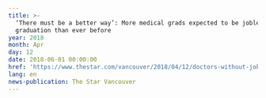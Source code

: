 ```yaml
---
title: >-
  ‘There must be a better way’: More medical grads expected to be jobless after
  graduation than ever before
year: 2018
month: Apr
day: 12
date: 2018-06-01 00:00:00
href: 'https://www.thestar.com/vancouver/2018/04/12/doctors-without-jobs.html'
lang: en
news-publication: The Star Vancouver
---
```


